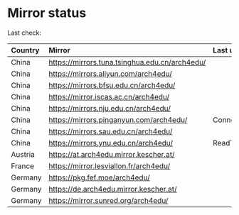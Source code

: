 <script src="./time.js"></script>
# Mirror status
Last check: <script type="text/javascript">localize(1675423027.017585);</script>

|Country|Mirror|Last update|
|:------|:-----|:----------|
|China|https://mirrors.tuna.tsinghua.edu.cn/arch4edu/|<script type="text/javascript">localize(1675406365);</script>|
|China|https://mirrors.aliyun.com/arch4edu/|<script type="text/javascript">localize(1675320267);</script>|
|China|https://mirrors.bfsu.edu.cn/arch4edu/|<script type="text/javascript">localize(1675406365);</script>|
|China|https://mirror.iscas.ac.cn/arch4edu/|<script type="text/javascript">localize(1675406365);</script>|
|China|https://mirrors.nju.edu.cn/arch4edu/|<script type="text/javascript">localize(1675320267);</script>|
|China|https://mirrors.pinganyun.com/arch4edu/|ConnectionError|
|China|https://mirrors.sau.edu.cn/arch4edu/|<script type="text/javascript">localize(1673850842);</script>|
|China|https://mirrors.ynu.edu.cn/arch4edu/|ReadTimeout|
|Austria|https://at.arch4edu.mirror.kescher.at/|<script type="text/javascript">localize(1675406365);</script>|
|France|https://mirror.lesviallon.fr/arch4edu/|<script type="text/javascript">localize(1674153500);</script>|
|Germany|https://pkg.fef.moe/arch4edu/|<script type="text/javascript">localize(1675406365);</script>|
|Germany|https://de.arch4edu.mirror.kescher.at/|<script type="text/javascript">localize(1675406365);</script>|
|Germany|https://mirror.sunred.org/arch4edu/|<script type="text/javascript">localize(1675406365);</script>|

<script src="./tablefilter/tablefilter.js"></script>
<script src="./table.js"></script>